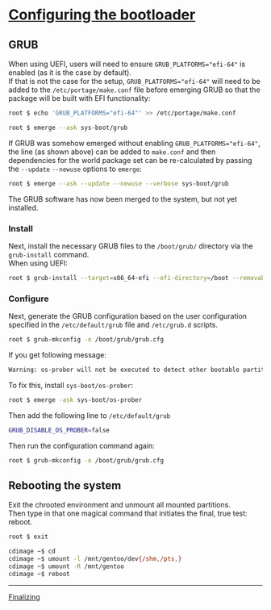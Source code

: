 # [Configuring the bootloader](https://wiki.gentoo.org/wiki/Handbook:AMD64/Installation/Bootloader)
## GRUB
When using UEFI, users will need to ensure `GRUB_PLATFORMS="efi-64"` is enabled (as it is the case by default).  
 If that is not the case for the setup, `GRUB_PLATFORMS="efi-64"` will need to be added to the `/etc/portage/make.conf` file before emerging GRUB so that the package will be built with EFI functionality:
```bash
root $ echo 'GRUB_PLATFORMS="efi-64"' >> /etc/portage/make.conf
```
```bash
root $ emerge --ask sys-boot/grub
```
If GRUB was somehow emerged without enabling `GRUB_PLATFORMS="efi-64"`, the line (as shown above) can be added to `make.conf` and then dependencies for the world package set can be re-calculated by passing the `--update` `--newuse` options to `emerge`:
```bash
root $ emerge --ask --update --newuse --verbose sys-boot/grub
```
The GRUB software has now been merged to the system, but not yet installed.
### Install
Next, install the necessary GRUB files to the `/boot/grub/` directory via the `grub-install` command.  
When using UEFI: 
```bash
root $ grub-install --target=x86_64-efi --efi-directory=/boot --removable
```
### Configure
Next, generate the GRUB configuration based on the user configuration specified in the `/etc/default/grub` file and `/etc/grub.d` scripts.
```bash
root $ grub-mkconfig -o /boot/grub/grub.cfg
```
If you get following message:
```bash
Warning: os-prober will not be executed to detect other bootable partitions.
```
To fix this, install `sys-boot/os-prober`:
```bash
root $ emerge -ask sys-boot/os-prober
```
Then add the following line to `/etc/default/grub`
```bash
GRUB_DISABLE_OS_PROBER=false
```
Then run the configuration command again:
```bash
root $ grub-mkconfig -o /boot/grub/grub.cfg
```
## Rebooting the system
Exit the chrooted environment and unmount all mounted partitions.  
Then type in that one magical command that initiates the final, true test: reboot.
```bash
root $ exit
```
```bash
cdimage ~$ cd
cdimage ~$ umount -l /mnt/gentoo/dev{/shm,/pts,}
cdimage ~$ umount -R /mnt/gentoo
cdimage ~$ reboot
```
---
[Finalizing]()
